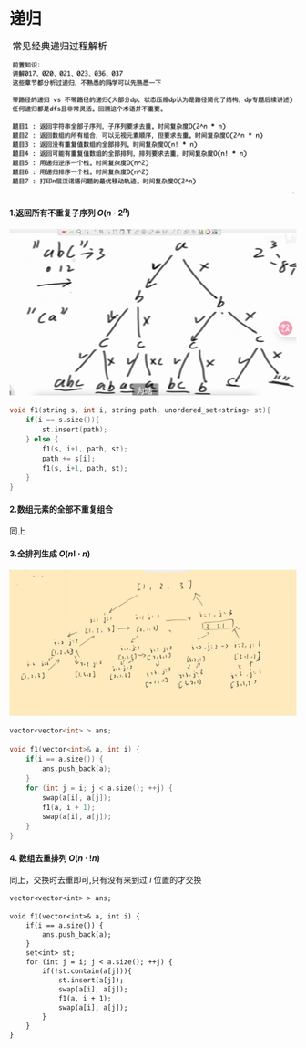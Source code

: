 # 递归

![image-20250925142657368](./assets/image-20250925142657368.png)

#### 1.返回所有不重复子序列  $O(n·2^n)$

![image-20250924174705584](./assets/image-20250924174705584.png)

```cpp
void f1(string s, int i, string path, unordered_set<string> st){
    if(i == s.size()){
        st.insert(path);
    } else {
        f1(s, i+1, path, st);
        path += s[i];
        f1(s, i+1, path, st);
    }
}
```



#### 2.数组元素的全部不重复组合

同上

#### 3.全排列生成  $O(n!\cdot n)$

![image-20250925142614039](./assets/image-20250925142614039.png)

```cpp
vector<vector<int> > ans;

void f1(vector<int>& a, int i) {
    if(i == a.size()) {
        ans.push_back(a);
    }
    for (int j = i; j < a.size(); ++j) {
        swap(a[i], a[j]);
        f1(a, i + 1);
        swap(a[i], a[j]);
    }
}
```

#### 4. 数组去重排列 $O(n \cdot !n)$

同上，交换时去重即可,只有没有来到过 $i$ 位置的才交换

```cpp{}
vector<vector<int> > ans;

void f1(vector<int>& a, int i) {
    if(i == a.size()) {
        ans.push_back(a);
    }
    set<int> st;
    for (int j = i; j < a.size(); ++j) {
        if(!st.contain(a[j])){
            st.insert(a[j]);
       		swap(a[i], a[j]);
        	f1(a, i + 1);
        	swap(a[i], a[j]);
        }
    }
}
```







